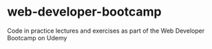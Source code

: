 # web-developer-bootcamp
Code in practice lectures and exercises as part of the Web Developer Bootcamp on Udemy
